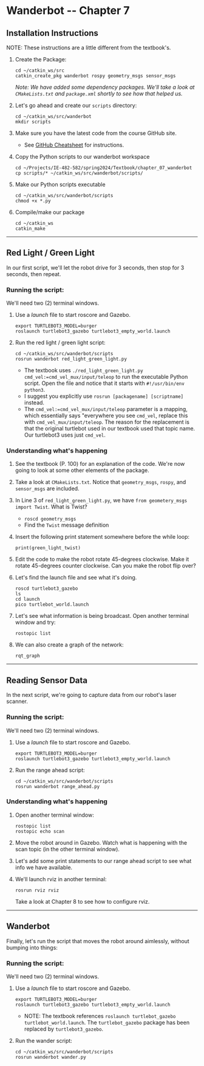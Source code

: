 # Wanderbot -- Chapter 7


## Installation Instructions

NOTE: These instructions are a little different from the textbook's.

1.  Create the Package:
    ```
    cd ~/catkin_ws/src
    catkin_create_pkg wanderbot rospy geometry_msgs sensor_msgs
    ```
    *Note: We have added some dependency packages.  We'll take a look at `CMakeLists.txt` and `package.xml` shortly to see how that helped us.*
    
2. Let's go ahead and create our `scripts` directory:
    ```
    cd ~/catkin_ws/src/wanderbot
    mkdir scripts
    ```
        
3. Make sure you have the latest code from the course GitHub site.  
    - See [GitHub Cheatsheet](../../notes/git_cheatsheet.md) for instructions.
        
 4. Copy the Python scripts to our wanderbot workspace
    ```
    cd ~/Projects/IE-482-582/spring2024/Textbook/chapter_07_wanderbot
    cp scripts/* ~/catkin_ws/src/wanderbot/scripts/
    ```
    
 5. Make our Python scripts executable
    ```
    cd ~/catkin_ws/src/wanderbot/scripts
    chmod +x *.py
    ```
    
6. Compile/make our package

    ```
    cd ~/catkin_ws
    catkin_make
    ```
        
---

## Red Light / Green Light
In our first script, we'll let the robot drive for 3 seconds, then stop for 3 seconds, then repeat.

### Running the script:
We'll need two (2) terminal windows.

1. Use a *launch* file to start roscore and Gazebo.

    ```
    export TURTLEBOT3_MODEL=burger 
    roslaunch turtlebot3_gazebo turtlebot3_empty_world.launch
    ```

2. Run the red light / green light script:

    ```
    cd ~/catkin_ws/src/wanderbot/scripts
    rosrun wanderbot red_light_green_light.py
    ```
    
    - The textbook uses `./red_light_green_light.py cmd_vel:=cmd_vel_mux/input/teleop` to run the executable Python script.  Open the file and notice that it starts with `#!/usr/bin/env python3`.  
    - I suggest you explicitly use `rosrun [packagename] [scriptname]` instead.
    - The `cmd_vel:=cmd_vel_mux/input/teleop` parameter is a mapping, which essentially says "everywhere you see `cmd_vel`, replace this with `cmd_vel_mux/input/teleop`.  The reason for the replacement is that the original turtlebot used in our textbook used that topic name.  Our turtlebot3 uses just `cmd_vel`.

### Understanding what's happening
1. See the textbook (P. 100) for an explanation of the code.  We're now going to look at some other elements of the package.
2. Take a look at `CMakeLists.txt`.  Notice that `geometry_msgs`, `rospy`, and `sensor_msgs` are included.
3. In Line 3 of `red_light_green_light.py`, we have `from geometery_msgs import Twist`.  What is Twist?
    - `roscd geometry_msgs`
    - Find the `Twist` message definition
4. Insert the following print statement somewhere before the while loop:
    ```
    print(green_light_twist)
    ```
5. Edit the code to make the robot rotate 45-degrees clockwise.  Make it rotate 45-degrees counter clockwise.  Can you make the robot flip over?

6. Let's find the launch file and see what it's doing.
    ```
    roscd turtlebot3_gazebo
    ls
    cd launch
    pico turtlebot_world.launch
    ```
    
7. Let's see what information is being broadcast.  Open another terminal window and try:
    ```
    rostopic list
    ```
8. We can also create a graph of the network:
    ```
    rqt_graph
    ```
    
---

## Reading Sensor Data
In the next script, we're going to capture data from our robot's laser scanner.

### Running the script:
We'll need two (2) terminal windows.
    
1. Use a *launch* file to start roscore and Gazebo.
    
    ```
    export TURTLEBOT3_MODEL=burger 
    roslaunch turtlebot3_gazebo turtlebot3_empty_world.launch
    ```

    
2. Run the range ahead script:
    
    ```
    cd ~/catkin_ws/src/wanderbot/scripts
    rosrun wanderbot range_ahead.py
    ```

### Understanding what's happening

1. Open another terminal window:
    ```
    rostopic list
    rostopic echo scan
    ```
    
2. Move the robot around in Gazebo.  Watch what is happening with the scan topic (in the other terminal window).

3. Let's add some print statements to our range ahead script to see what info we have available.

4. We'll launch rviz in another terminal:
    ```
    rosrun rviz rviz
    ```
   Take a look at Chapter 8 to see how to configure rviz.
   
---

## Wanderbot

Finally, let's run the script that moves the robot around aimlessly, without bumping into things:

### Running the script:
We'll need two (2) terminal windows.

1.  Use a *launch* file to start roscore and Gazebo.

    ```
    export TURTLEBOT3_MODEL=burger 
    roslaunch turtlebot3_gazebo turtlebot3_empty_world.launch
    ```
    
    - NOTE:  The textbook references `roslaunch turtlebot_gazebo turtlebot_world.launch`.  The `turtlebot_gazebo` package has been replaced by `turtlebot3_gazebo`.

2. Run the wander script:

    ```
    cd ~/catkin_ws/src/wanderbot/scripts
    rosrun wanderbot wander.py
    ```
    



